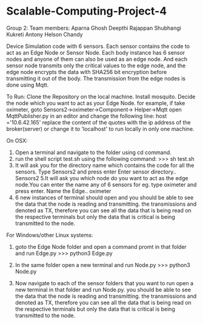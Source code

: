 # Scalable-Computing-Project-4
Group 2:
      Team members:
            Aparna Ghosh
            Deepthi Rajappan
            Shubhangi Kukreti
            Antony Helson Chandy

Device Simulation code with 6 sensors.
Each sensor contains the code to act as an Edge Node or Sensor Node.
Each body instance has 6 sensor nodes and anyone of them can also be used as an edge node. 
And each sensor node transmits only the critical values to the edge node, and the edge node encrypts the data with SHA256 bit encryption  before transmitting it out of the body. The transmission from the edge nodes is done using Mqtt.


To Run: 
      Clone the Repository on the local machine.
      Install mosquito.
      Decide the node which you want to act as your Edge Node. for example, if take oximeter, goto Sensors2->oximeter->Component-> Helper->Mqtt open MqttPublisher.py in an editor and change the following line:
                host ='10.6.42.165' 
      replace the content of the quotes with the ip address of the broker(server) or change it to 'localhost' to run locally in only one machine.
  
  
  On OSX: 
  1. Open a terminal and navigate to the folder using cd command.
  2. run the shell script test.sh using the following command:
            >>>  sh test.sh
  3. It will ask you for the directory name which contains the code for all the sensors. Type Sensors2 and press enter
              Enter sensor directory..
              Sensors2 
  5.It will ask you which node do you want to act as the edge node.You can enter the name any of  6 sensors for eg. type oximeter and press enter.
              Name the Edge..
              oximeter
  6. 6 new instances of terminal should open and you should be able to see the data that the node is reading and transmitting. the transmissions and denoted as TX, therefore you can see all the data that is being read on the respective terminals but only the data that is critical is being transmitted to the node.
  
  For Windows/other Linux systems:
  1. goto the Edge Node folder and open a command promt in that folder and run Edge.py
           >>> python3 Edge.py
  
  2. In the same folder open a new terminal and run Node.py
           >>>  python3 Node.py
  
  3. Now navigate to each of the sensor folders that you want to run open a new terminal in that folder and run Node.py.
  you should be able to see the data that the node is reading and transmitting. the transmissions and denoted as TX, therefore you can see all the data that is being read on the respective terminals but only the data that is critical is being transmitted to the node.
